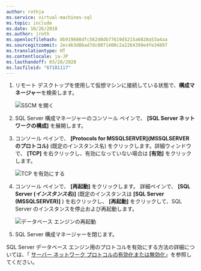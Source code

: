 ```yaml
---
author: rothja
ms.service: virtual-machines-sql
ms.topic: include
ms.date: 10/26/2018
ms.author: jroth
ms.openlocfilehash: 8b919608dfc562d8db77619d5215a6828a53a4aa
ms.sourcegitcommit: 2ec4b3d0bad7dc0071400c2a2264399e4fe34897
ms.translationtype: HT
ms.contentlocale: ja-JP
ms.lasthandoff: 03/28/2020
ms.locfileid: "67181117"
---
```

1. リモート デスクトップを使用して仮想マシンに接続している状態で、**構成マネージャー**を検索します。

    ![SSCM を開く](./media/virtual-machines-sql-server-connection-tcp-protocol/sql-server-configuration-manager.png)

1. SQL Server 構成マネージャーのコンソール ペインで、 **[SQL Server ネットワークの構成]** を展開します。

1. コンソール ペインで、 **[Protocols for MSSQLSERVER]\(MSSQLSERVER のプロトコル\)** (既定のインスタンス名) をクリックします。詳細ウィンドウで、 **[TCP]** を右クリックし、有効になっていない場合は **[有効]** をクリックします。

    ![TCP を有効にする](./media/virtual-machines-sql-server-connection-tcp-protocol/enable-tcp.png)

1. コンソール ペインで、 **[再起動]** をクリックします。 詳細ペインで、 **[SQL Server (*インスタンス名*)]** (既定のインスタンスは **[SQL Server (MSSQLSERVER)]** ) を右クリックし、 **[再起動]** をクリックして、SQL Server のインスタンスを停止および再起動します。

    ![データベース エンジンの再起動](./media/virtual-machines-sql-server-connection-tcp-protocol/restart-sql-server.png)

1. SQL Server 構成マネージャーを閉じます。

SQL Server データベース エンジン用のプロトコルを有効にする方法の詳細については、「 [サーバー ネットワーク プロトコルの有効化または無効化](https://msdn.microsoft.com/library/ms191294.aspx)」を参照してください。
